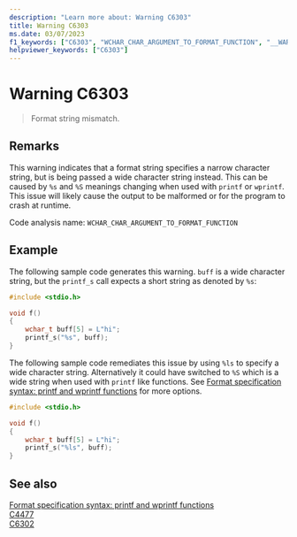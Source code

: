 ```yaml
---
description: "Learn more about: Warning C6303"
title: Warning C6303
ms.date: 03/07/2023
f1_keywords: ["C6303", "WCHAR_CHAR_ARGUMENT_TO_FORMAT_FUNCTION", "__WARNING_WCHAR_CHAR_ARGUMENT_TO_FORMAT_FUNCTION"]
helpviewer_keywords: ["C6303"]
---
```

# Warning C6303

> Format string mismatch.

## Remarks

This warning indicates that a format string specifies a narrow character string, but is being passed a wide character string instead. This can be caused by `%s` and `%S` meanings changing when used with `printf` or `wprintf`. This issue will likely cause the output to be malformed or for the program to crash at runtime.

Code analysis name: `WCHAR_CHAR_ARGUMENT_TO_FORMAT_FUNCTION`

## Example

The following sample code generates this warning. `buff` is a wide character string, but the `printf_s` call expects a short string as denoted by `%s`:

```cpp
#include <stdio.h>

void f()
{
    wchar_t buff[5] = L"hi";
    printf_s("%s", buff);
}
```

The following sample code remediates this issue by using `%ls` to specify a wide character string. Alternatively it could have switched to `%S` which is a wide string when used with `printf` like functions.  See [Format specification syntax: printf and wprintf functions](../c-runtime-library/format-specification-syntax-printf-and-wprintf-functions.md) for more options.

```cpp
#include <stdio.h>

void f()
{
    wchar_t buff[5] = L"hi";
    printf_s("%ls", buff);
}
```

## See also

[Format specification syntax: printf and wprintf functions](../c-runtime-library/format-specification-syntax-printf-and-wprintf-functions.md)\
[C4477](../error-messages/compiler-warnings/C4477.md)\
[C6302](./C6302.md)
